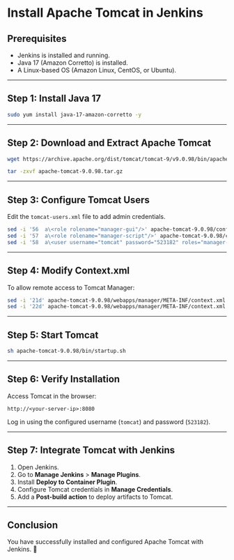 # Install Apache Tomcat in Jenkins

## Prerequisites
- Jenkins is installed and running.
- Java 17 (Amazon Corretto) is installed.
- A Linux-based OS (Amazon Linux, CentOS, or Ubuntu).

---

## Step 1: Install Java 17
```sh
sudo yum install java-17-amazon-corretto -y
```

---

## Step 2: Download and Extract Apache Tomcat
```sh
wget https://archive.apache.org/dist/tomcat/tomcat-9/v9.0.98/bin/apache-tomcat-9.0.98.tar.gz
```
```sh
tar -zxvf apache-tomcat-9.0.98.tar.gz
```

---

## Step 3: Configure Tomcat Users
Edit the `tomcat-users.xml` file to add admin credentials.
```sh
sed -i '56  a\<role rolename="manager-gui"/>' apache-tomcat-9.0.98/conf/tomcat-users.xml
sed -i '57  a\<role rolename="manager-script"/>' apache-tomcat-9.0.98/conf/tomcat-users.xml
sed -i '58  a\<user username="tomcat" password="523182" roles="manager-gui, manager-script"/>' apache-tomcat-9.0.98/conf/tomcat-users.xml
```

---

## Step 4: Modify Context.xml
To allow remote access to Tomcat Manager:
```sh
sed -i '21d' apache-tomcat-9.0.98/webapps/manager/META-INF/context.xml
sed -i '22d' apache-tomcat-9.0.98/webapps/manager/META-INF/context.xml
```

---

## Step 5: Start Tomcat
```sh
sh apache-tomcat-9.0.98/bin/startup.sh
```

---

## Step 6: Verify Installation
Access Tomcat in the browser:
```
http://<your-server-ip>:8080
```
Log in using the configured username (`tomcat`) and password (`523182`).

---

## Step 7: Integrate Tomcat with Jenkins
1. Open Jenkins.
2. Go to **Manage Jenkins** > **Manage Plugins**.
3. Install **Deploy to Container Plugin**.
4. Configure Tomcat credentials in **Manage Credentials**.
5. Add a **Post-build action** to deploy artifacts to Tomcat.

---

## Conclusion
You have successfully installed and configured Apache Tomcat with Jenkins. 🚀


